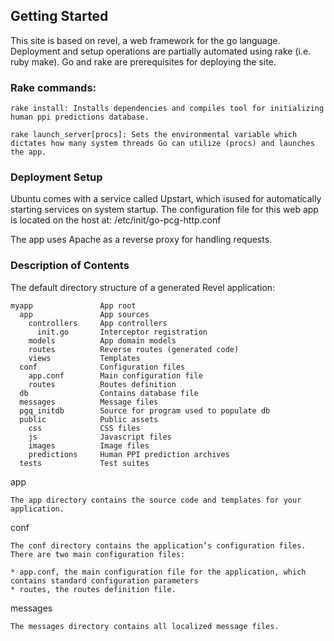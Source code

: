 ## Getting Started
This site is based on revel, a web framework for the go language.  Deployment and setup operations are partially automated using rake (i.e. ruby make).  Go and rake are prerequisites for deploying the site.

### Rake commands:

    rake install: Installs dependencies and compiles tool for initializing human ppi predictions database. 

    rake launch_server[procs]: Sets the environmental variable which dictates how many system threads Go can utilize (procs) and launches the app. 
    
### Deployment Setup
Ubuntu comes with a service called Upstart, which isused for automatically starting services on system startup.  The configuration file for this web app is located on the host at: /etc/init/go-pcg-http.conf


The app uses Apache as a reverse proxy for handling requests.  

### Description of Contents

The default directory structure of a generated Revel application:

    myapp               App root
      app               App sources
        controllers     App controllers
          init.go       Interceptor registration
        models          App domain models
        routes          Reverse routes (generated code)
        views           Templates
      conf              Configuration files
        app.conf        Main configuration file
        routes          Routes definition
      db                Contains database file
      messages          Message files
      pgq_initdb        Source for program used to populate db
      public            Public assets
        css             CSS files
        js              Javascript files
        images          Image files
        predictions     Human PPI prediction archives
      tests             Test suites

app

    The app directory contains the source code and templates for your application.

conf

    The conf directory contains the application’s configuration files. There are two main configuration files:

    * app.conf, the main configuration file for the application, which contains standard configuration parameters
    * routes, the routes definition file.


messages

    The messages directory contains all localized message files.
